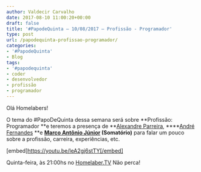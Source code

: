 ```yaml
---
author: Valdecir Carvalho
date: 2017-08-10 11:00:20+00:00
draft: false
title: '#PapodeQuinta – 10/08/2017 – Profissão - Programador'
type: post
url: /papodequinta-profissao-programador/
categories:
- '#PapodeQuinta'
- Blog
tags:
- '#papodequinta'
- coder
- desenvolvedor
- profissão
- programador
---
```


Olá Homelabers!

O tema do #PapoDeQuinta dessa semana será sobre **Profissão: Programador **e teremos a presença de **[Alexandre Parreira](https://www.linkedin.com/in/alexandre-parreira-41148910/), ****[André Fernandes](https://www.linkedin.com/in/andfernand/) **e **[Marco Antônio Júnior](https://www.linkedin.com/in/somatorio/) (Somatório)** para falar um pouco sobre a profissão, carreira, experiências, etc.

[embed]https://youtu.be/leA2gj6stTY[/embed]

Quinta-feira, às 21:00hs no [Homelaber.TV](http://youtube.com/homelaberbrasil-tv) Não perca!
